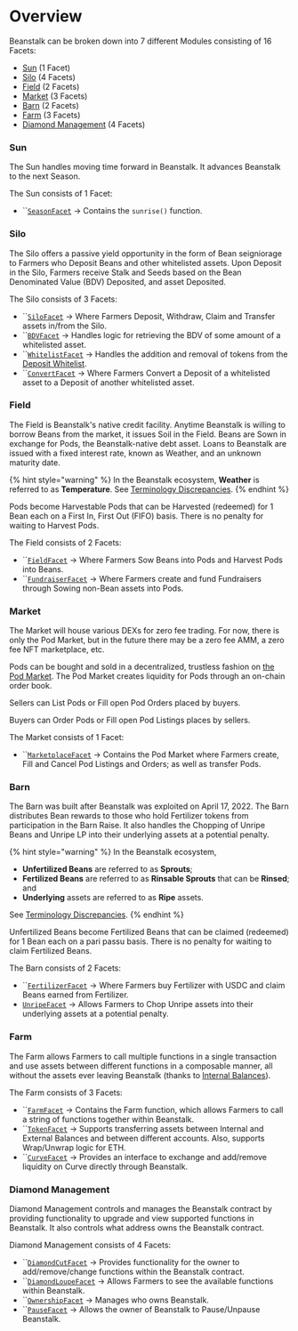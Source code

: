 # Overview

Beanstalk can be broken down into 7 different Modules consisting of 16 Facets:

* [Sun](sun/) (1 Facet)
* [Silo](silo/) (4 Facets)
* [Field](field/) (2 Facets)&#x20;
* [Market](market/) (3 Facets)
* [Barn](barn-todo/) (2 Facets)
* [Farm](farm/) (3 Facets)
* [Diamond Management](diamond-management/) (4 Facets)

### Sun

The Sun handles moving time forward in Beanstalk. It advances Beanstalk to the next Season.

The Sun consists of 1 Facet:

* ``[`SeasonFacet`](sun/season-facet.md) -> Contains the `sunrise()` function.

### Silo

The Silo offers a passive yield opportunity in the form of Bean seigniorage to Farmers who Deposit Beans and other whitelisted assets. Upon Deposit in the Silo, Farmers receive Stalk and Seeds based on the Bean Denominated Value (BDV) Deposited, and asset Deposited.

The Silo consists of 3 Facets:

* ``[`SiloFacet`](silo/silo-facet.md) -> Where Farmers Deposit, Withdraw, Claim and Transfer assets in/from the Silo.
* ``[`BDVFacet`](silo/bdv-facet.md) -> Handles logic for retrieving the BDV of some amount of a whitelisted asset.
* ``[`WhitelistFacet`](silo/whitelist-facet.md) -> Handles the addition and removal of tokens from the [Deposit Whitelist](https://docs.bean.money/farm/silo#deposit-whitelist).
* ``[`ConvertFacet`](silo/convert-facet.md) -> Where Farmers Convert a Deposit of a whitelisted asset to a Deposit of another whitelisted asset.

### Field

The Field is Beanstalk's native credit facility. Anytime Beanstalk is willing to borrow Beans from the market, it issues Soil in the Field. Beans are Sown in exchange for Pods, the Beanstalk-native debt asset. Loans to Beanstalk are issued with a fixed interest rate, known as Weather, and an unknown maturity date.

{% hint style="warning" %}
In the Beanstalk ecosystem, **Weather** is referred to as **Temperature**. See [Terminology Discrepancies](../misc/terminology-discrepancies.md).
{% endhint %}

Pods become Harvestable Pods that can be Harvested (redeemed) for 1 Bean each on a First In, First Out (FIFO) basis. There is no penalty for waiting to Harvest Pods.

The Field consists of 2 Facets:

* ``[`FieldFacet`](field/field-facet.md) -> Where Farmers Sow Beans into Pods and Harvest Pods into Beans.
* ``[`FundraiserFacet`](field/fundraiser-facet.md) -> Where Farmers create and fund Fundraisers through Sowing non-Bean assets into Pods.

### Market

The Market will house various DEXs for zero fee trading. For now, there is only the Pod Market, but in the future there may be a zero fee AMM, a zero fee NFT marketplace, etc.

Pods can be bought and sold in a decentralized, trustless fashion on [the Pod Market](https://docs.bean.money/farm/market#the-pod-market). The Pod Market creates liquidity for Pods through an on-chain order book.

Sellers can List Pods or Fill open Pod Orders placed by buyers.&#x20;

Buyers can Order Pods or Fill open Pod Listings places by sellers.

The Market consists of 1 Facet:

* ``[`MarketplaceFacet`](market/marketplace-facet.md) -> Contains the Pod Market where Farmers create, Fill and Cancel Pod Listings and Orders; as well as transfer Pods.

### Barn

The Barn was built after Beanstalk was exploited on April 17, 2022. The Barn distributes Bean rewards to those who hold Fertilizer tokens from participation in the Barn Raise. It also handles the Chopping of Unripe Beans and Unripe LP into their underlying assets at a potential penalty.

{% hint style="warning" %}
In the Beanstalk ecosystem,&#x20;

* **Unfertilized Beans** are referred to as **Sprouts**;
* **Fertilized Beans** are referred to as **Rinsable Sprouts** that can be **Rinsed**; and
* **Underlying** assets are referred to as **Ripe** assets. &#x20;

See [Terminology Discrepancies](../misc/terminology-discrepancies.md).
{% endhint %}

Unfertilized Beans become Fertilized Beans that can be claimed (redeemed) for 1 Bean each on a pari passu basis. There is no penalty for waiting to claim Fertilized Beans.

The Barn consists of 2 Facets:

* ``[`FertilizerFacet`](barn-todo/fertilizer-facet.md) -> Where Farmers buy Fertilizer with USDC and claim Beans earned from Fertilizer.
* [`UnripeFacet`](barn-todo/unripe-facet.md) -> Allows Farmers to Chop Unripe assets into their underlying assets at a potential penalty.

### Farm

The Farm allows Farmers to call multiple functions in a single transaction and use assets between different functions in a composable manner, all without the assets ever leaving Beanstalk (thanks to [Internal Balances](../overview/internal-balances.md)).

The Farm consists of 3 Facets:

* ``[`FarmFacet`](farm/farm-facet.md) -> Contains the Farm function, which allows Farmers to call a string of functions together within Beanstalk.
* ``[`TokenFacet`](farm/token-facet.md) -> Supports transferring assets between Internal and External Balances and between different accounts. Also, supports Wrap/Unwrap logic for ETH.
* ``[`CurveFacet`](farm/curve-facet.md) -> Provides an interface to exchange and add/remove liquidity on Curve directly through Beanstalk.

### Diamond Management

Diamond Management controls and manages the Beanstalk contract by providing functionality to upgrade and view supported functions in Beanstalk. It also controls what address owns the Beanstalk contract.

Diamond Management consists of 4 Facets:

* ``[`DiamondCutFacet`](diamond-management/diamond-cut-facet.md) -> Provides functionality for the owner to add/remove/change functions within the Beanstalk contract.
* ``[`DiamondLoupeFacet`](diamond-management/diamond-loupe-facet.md) -> Allows Farmers to see the available functions within Beanstalk.
* ``[`OwnershipFacet`](diamond-management/ownership-facet.md) -> Manages who owns Beanstalk.
* ``[`PauseFacet`](diamond-management/pause-facet.md) -> Allows the owner of Beanstalk to Pause/Unpause Beanstalk.
